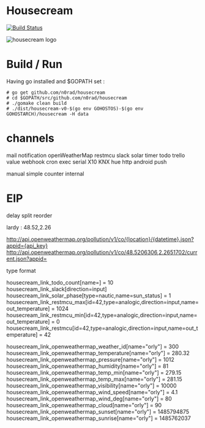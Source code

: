 # Housecream

[![Build Status](https://img.shields.io/travis/n0rad/housecream/master.svg)](https://travis-ci.org/n0rad/housecream)

![housecream logo](http://housecream.org/img/logo/Housecream.jpg)



# Build / Run

Having go installed and $GOPATH set :

```
# go get github.com/n0rad/housecream
# cd $GOPATH/src/github.com/n0rad/housecream
# ./gomake clean build
# ./dist/housecream-v0-$(go env GOHOSTOS)-$(go env GOHOSTARCH)/housecream -H data
```


# channels
mail
notification
openWeatherMap
restmcu
slack
solar
timer
todo
trello
value
webhook
cron
exec
serial
X10
KNX
hue
http
android push


manual
simple
counter
internal

# EIP
delay
split
reorder

lardy : 48.52,2.26

http://api.openweathermap.org/pollution/v1/co/{location}/{datetime}.json?appid={api_key}
http://api.openweathermap.org/pollution/v1/co/48.5206306,2.2651702/current.json?appid=

type
format

housecream_link_todo_count[name=] = 10
housecream_link_slack[direction=input] 
housecream_link_solar_phase[type=nautic,name=sun_status] = 1
housecream_link_restmcu_max[id=42,type=analogic,direction=input,name=out_temperature] = 1024
housecream_link_restmcu_min[id=42,type=analogic,direction=input,name=out_temperature] = 0
housecream_link_restmcu[id=42,type=analogic,direction=input,name=out_temperature] = 42

housecream_link_openweathermap_weather_id[name="orly"] = 300
housecream_link_openweathermap_temperature[name="orly"] = 280.32
housecream_link_openweathermap_pressure[name="orly"] = 1012
housecream_link_openweathermap_humidity[name="orly"] = 81
housecream_link_openweathermap_temp_min[name="orly"] = 279.15
housecream_link_openweathermap_temp_max[name="orly"] = 281.15
housecream_link_openweathermap_visibility[name="orly"] = 10000
housecream_link_openweathermap_wind_speed[name="orly"] = 4.1
housecream_link_openweathermap_wind_deg[name="orly"] = 80
housecream_link_openweathermap_cloud[name="orly"] = 90
housecream_link_openweathermap_sunset[name="orly"] = 1485794875
housecream_link_openweathermap_sunrise[name="orly"] = 1485762037








 


















